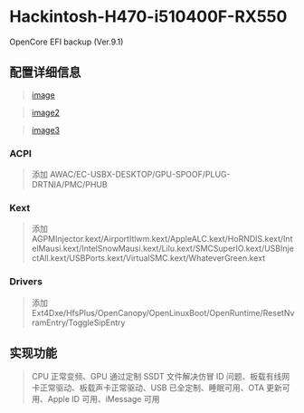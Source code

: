 # Hackintosh-H470-i510400F-RX550

 OpenCore EFI backup (Ver.9.1)

## 配置详细信息

>[image](https://github.com/tosasitill/Hackintosh-H470-i510400F-RX550/blob/main/detiles.png)

>[image2](https://github.com/tosasitill/Hackintosh-H470-i510400F-RX550/blob/main/cpu.png)

>[image3](https://github.com/tosasitill/Hackintosh-H470-i510400F-RX550/blob/main/gpu.png)

### ACPI
>添加 AWAC/EC-USBX-DESKTOP/GPU-SPOOF/PLUG-DRTNIA/PMC/PHUB

### Kext
>添加 AGPMInjector.kext/AirportItlwm.kext/AppleALC.kext/HoRNDIS.kext/IntelMausi.kext/IntelSnowMausi.kext/Lilu.kext/SMCSuperIO.kext/USBInjectAll.kext/USBPorts.kext/VirtualSMC.kext/WhateverGreen.kext

### Drivers
>添加 Ext4Dxe/HfsPlus/OpenCanopy/OpenLinuxBoot/OpenRuntime/ResetNvramEntry/ToggleSipEntry

## 实现功能
>CPU 正常变频、GPU 通过定制 SSDT 文件解决仿冒 ID 问题、板载有线网卡正常驱动、板载声卡正常驱动、USB 已全定制、睡眠可用、OTA 更新可用、Apple ID 可用、iMessage 可用